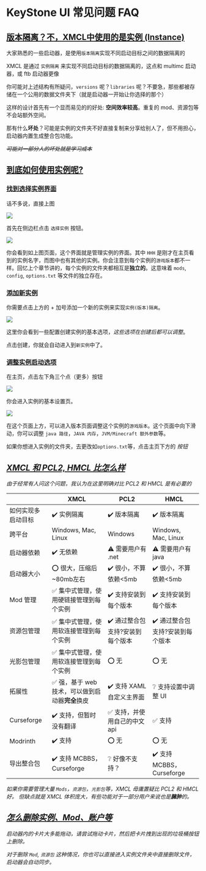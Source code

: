 
# KeyStone UI 常见问题 FAQ

## [版本隔离？不，XMCL中使用的是实例 (Instance)](#版本隔离不xmcl中使用的是实例)

大家熟悉的一些启动器，是使用`版本隔离`实现不同启动目标之间的数据隔离的

<VanillaProjectTree />

XMCL 是通过 `实例隔离` 来实现不同启动目标的数据隔离的，这点和 multimc 启动器，或 ftb 启动器更像

<XMCLProjectTree />

你可能对上述结构有所疑问，`versions` 呢？`libraries` 呢？不要急，那些都被存储在一个<span class="text-4xl font-bold text-sky-400 mx-2">公用的数据文件夹</span>下（就是启动器一开始让你选择的那个）

<CentraProjectTree />

这样的设计首先有一个显而易见的的好处: <span class="text-yellow-300 text-lg">**空间效率较高**</span>。重复的 mod、资源包等不会站额外空间。

那有什么<span class="text-red-300 text-lg">**坏处**？</span>可能是实例的文件夹不好直接复制来分享给别人了，但不用担心，启动器内置生成整合包功能。

<span class="text-dark-100">*~~可能对一部分人的坏处就是学习成本~~*</span>

## [到底如何使用实例呢?](#到底如何使用实例呢)

### [找到选择实例界面](找到选择实例界面)

话不多说，直接上图

![](../../../assets/select-instance.png)

首先在侧边栏点击 `选择实例` 按钮。

![](./2022-03-27-16-14-43.png)

你会看到如上图页面，这个界面就是管理实例的界面。其中 `HHH` 是刚才在主页看到的实例名字，而图中也有其他的实例。你会注意到每个实例的`游戏版本`都不一样。回忆上个章节讲的，每个实例的文件夹都相互是<span class="text-2xl mx-1 text-green-300">**独立的**</span>。这意味着 `mods`, `config`, `options.txt` 等文件的独立存在。

### [添加新实例](添加新实例)

你需要点击上方的 + 加号添加一个新的实例来实现`实例(版本)隔离`。

![](./2022-03-27-16-22-40.png)

这里你会看到一些配置创建实例的基本选项，*这些选项在创建后都可以调整*。

点击创建，你就会自动进入到`新实例`中了。

### [调整实例启动选项](#调整实例启动选项)

在主页，点击左下角三个点（更多）按钮

![](./2022-03-27-16-25-24.png)

你会进入实例的基本设置页。

![](./2022-03-27-16-35-29.png)

在这个页面上方，可以进入版本页面调整这个实例的`游戏版本`。这个页面中向下滑动，你可以调整 `java 路径`，`JAVA 内存`，`JVM/Minecraft 额外参数`等。

<div class="text-center text-gray-400 flex w-full items-center justify-center italic gap-2 my-4 ">
如果你想进入实例的文件夹，去更改如<code>options.txt</code>等，点击主页下方的 <i class="ui folder large icon text-white mx-1-2" /> 按钮
</div>



## [XMCL 和 PCL2, HMCL 比怎么样](#compare)

由于经常有人问这个问题，我认为在这里明确对比 PCL2 和 HMCL 是有必要的


|                    | XMCL                                                                                                 | PCL2                                | HMCL                                                                                                   |
| ------------------ | ---------------------------------------------------------------------------------------------------- | ----------------------------------- | ------------------------------------------------------------------------------------------------------ |
| 如何实现多启动目标 | ✔️ 实例隔离                                                                                           | ✔️ 版本隔离                          | ✔️ 版本隔离                                                                                             |
| 跨平台             | <i class="windows icon"></i>Windows, <i class="apple icon"></i>Mac, <i class="ubuntu icon"></i>Linux | <i class="windows icon"></i>Windows | <i class="windows icon"></i>Windows, <i class="apple icon"></i>Mac, <i class="ubuntu icon"></i>Linux |
| 启动器依赖         | ✔️ 无依赖                                                                                             | ⚠️ 需要用户有 .net                   | ⚠️ 需要用户有 java                                                                                      |
| 启动器大小         | ⭕ 很大，压缩后~80mb左右                                                                              | ✔️ 很小，不算依赖<5mb                | ✔️ 很小，不算依赖<5mb                                                                                   |
| Mod 管理           | ✅ 集中式管理，使用硬链接管理到每个实例                                                               | ✔️ 支持安装到每个版本                | ✔️ 支持安装到每个版本                                                                                   |
| 资源包管理         | ✅ 集中式管理，使用软连接管理到每个实例                                                               | ✔️ 通过整合包支持?安装到每个版本     | ✔️ 通过整合包支持?安装到每个版本                                                                        |
| 光影包管理         | ✅ 集中式管理，使用软连接管理到每个实例                                                               | ⭕ 无                                | ⭕ 无                                                                                                   |
| 拓展性             | ✅ 强，基于 web 技术，可以做到启动器**完全**换皮                                                      | ✔️ 支持 XAML 自定义主界面            | ❔ 支持设置中调整 UI                                                                                    |
| Curseforge         | ✔️ 支持，但暂时没有翻译                                                                               | ✅ 支持，并使用自己的中文 api        | ✅ 支持                                                                                                 |
| Modrinth           | ✔️ 支持                                                                                               | ⭕ 无                                | ⭕ 无                                                                                                   |
| 导出整合包         | ✔️ 支持 MCBBS，Curseforge                                                                             | ❔ 好像不支持？                      | ✔️ 支持 MCBBS，Curseforge                                                                               |

如果你需要管理大量 `Mods`，`资源包`，`光影包`等，XMCL 毋庸置疑比 PCL2 和 HMCL 好。
但缺点就是 XMCL 体积庞大，有些功能对于一部分用户来说也是<span class="text-red-600">**臃肿**</span>的。

## [怎么删除实例、Mod、账户等](#怎么删除实例mod账户等)

启动器内的卡片大多能拖动，请尝试拖动卡片，然后把卡片拽到出现的垃圾桶按钮上删除。

对于删除 `Mod`, `资源包` 这种情况，你也可以直接进入实例文件夹中直接删除文件，启动器会<span class="text-green-400 mx-1 text-lg font-bold">自动同步</span>。
